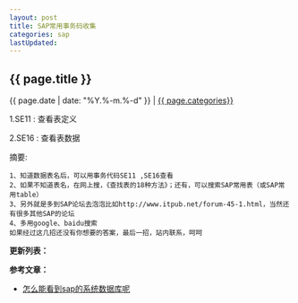 ```yaml
---
layout: post
title: SAP常用事务码收集
categories: sap
lastUpdated:
---
```


## {{ page.title }}

{{ page.date | date: "%Y.%-m.%-d" }} | <a href="/archive#{{ page.categories }}">{{ page.categories}}</a>

1.SE11 : 查看表定义

2.SE16 : 查看表数据

摘要:

```
1、知道数据表名后，可以用事务代码SE11 ,SE16查看
2、如果不知道表名，在网上搜，《查找表的18种方法》；还有，可以搜索SAP常用表（或SAP常用table）
3、另外就是多到SAP论坛去泡泡比如http://www.itpub.net/forum-45-1.html，当然还有很多其他SAP的论坛
4、多用google、baidu搜索
如果经过这几招还没有你想要的答案，最后一招，站内联系，呵呵
```


**更新列表：**



**参考文章：**


* [怎么能看到sap的系统数据库呢][1]

[1]: https://zhidao.baidu.com/question/134576139
